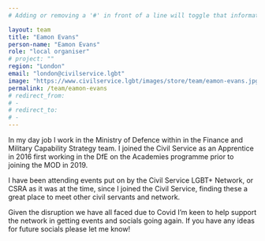 ```yaml
---
# Adding or removing a '#' in front of a line will toggle that information off and on from being processed. 

layout: team
title: "Eamon Evans"
person-name: "Eamon Evans"
role: "local organiser"
# project: ""
region: "London"
email: "london@civilservice.lgbt"
image: "https://www.civilservice.lgbt/images/store/team/eamon-evans.jpg"
permalink: /team/eamon-evans
# redirect_from: 
# - 
# redirect_to: 
# - 
---
```


In my day job I work in the Ministry of Defence within in the Finance and Military Capability Strategy team. I joined the Civil Service as an Apprentice in 2016 first working in the DfE on the Academies programme prior to joining the MOD in 2019. 

I have been attending events put on by the Civil Service LGBT+ Network, or CSRA as it was at the time, since I joined the Civil Service, finding these a great place to meet other civil servants and network. 

Given the disruption we have all faced due to Covid I’m keen to help support the network in getting events and socials going again. If you have any ideas for future socials please let me know!
